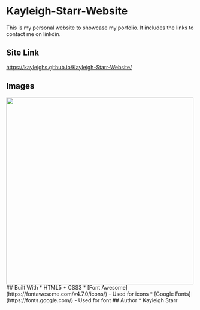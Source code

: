 # Kayleigh-Starr-Website
This is my personal website to showcase my porfolio. It includes the links to contact me on linkdin.
## Site Link
https://kayleighs.github.io/Kayleigh-Starr-Website/

## Images
<img src="#" width="500">
## Built With
* HTML5
* CSS3
* [Font Awesome](https://fontawesome.com/v4.7.0/icons/) - Used for icons
* [Google Fonts](https://fonts.google.com/) - Used for font
## Author
* Kayleigh Starr